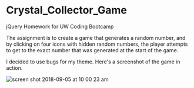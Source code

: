 # Crystal_Collector_Game
jQuery Homework for UW Coding Bootcamp

The assignment is to create a game that generates a random number, and by clicking on four icons with hidden random numbers, the player attempts to get to the exact number that was generated at the start of the game. 

I decided to use bugs for my theme. Here's a screenshot of the game in action.

![screen shot 2018-09-05 at 10 00 23 am](https://user-images.githubusercontent.com/36722674/45108861-baf51c00-b0f2-11e8-9634-22a205b52c94.png)
